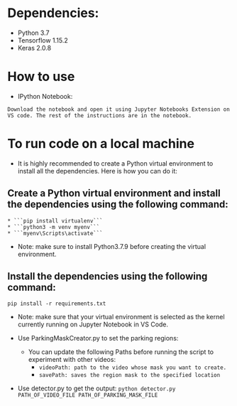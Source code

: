 # Dependencies:

* Python 3.7
* Tensorflow 1.15.2
* Keras 2.0.8

# How to use

* IPython Notebook:

``` Download the notebook and open it using Jupyter Notebooks Extension on VS code. The rest of the instructions are in the notebook. ```

# To run code on a local machine

* It is highly recommended to create a Python virtual environment to install all the dependencies. Here is how you can do it:

## Create a Python virtual environment and install the dependencies using the following command:

    * ```pip install virtualenv```
    * ```python3 -m venv myenv```
    * ```myenv\Scripts\activate```

* Note: make sure to install Python3.7.9 before creating the virtual environment.

## Install the dependencies using the following command:

``` pip install -r requirements.txt ```

* Note: make sure that your virtual environment is selected as the kernel currently running on Jupyter Notebook in VS Code.

* Use ParkingMaskCreator.py to set the parking regions:
    * You can update the following Paths before running the script to experiment with other videos:
        * ```videoPath: path to the video whose mask you want to create.```
        * ```savePath: saves the region mask to the specified location```

* Use detector.py to get the output:
``` python detector.py PATH_OF_VIDEO_FILE PATH_OF_PARKING_MASK_FILE ```


